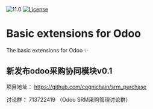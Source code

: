![11.0](https://img.shields.io/badge/12.0-success-brightgreen.svg)
[![License](https://img.shields.io/badge/license-LGPL--3.0-blue.svg)](https://www.gnu.org/licenses/lgpl-3.0-standalone.html)

# Basic extensions for Odoo

The basic extensions for Odoo ✨

## 新发布odoo采购协同模块v0.1

项目地址：
https://github.com/cognichain/srm_purchase

讨论群：
713722419 （Odoo SRM采购管理讨论群）
